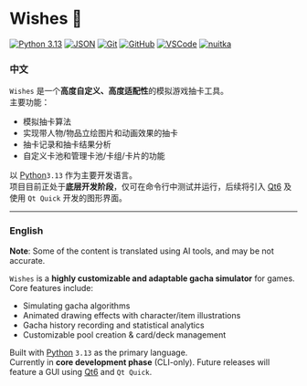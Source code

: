 # Wishes 🌠

[![Python 3.13](https://img.shields.io/badge/Python-3.13-3776AB?logo=python&logoColor=white)](https://www.python.org)
[![JSON](https://img.shields.io/badge/Data-JSON-000000?logo=json&logoColor=white)]()
[![Git](https://img.shields.io/badge/Git-F05032?logo=git&logoColor=white)](https://git-scm.com)
[![GitHub](https://img.shields.io/badge/GitHub-181717?logo=github)](https://github.com)
[![VSCode](https://img.shields.io/badge/IDE-VSCode-007ACC?logo=visual-studio-code)](https://code.visualstudio.com/)
[![nuitka](https://img.shields.io/badge/Compiler-nuitka-008000?logo=nuitka&logoColor=white)](https://nuitka.net)


### 中文

`Wishes` 是一个**高度自定义、高度适配性**的模拟游戏抽卡工具。<br>
主要功能：
- 模拟抽卡算法
- 实现带人物/物品立绘图片和动画效果的抽卡
- 抽卡记录和抽卡结果分析
- 自定义卡池和管理卡池/卡组/卡片的功能

以 [Python](https://www.python.org/)`3.13` 作为主要开发语言。<br>
项目目前正处于**底层开发阶段**，仅可在命令行中测试并运行，后续将引入 [Qt6](https://www.qt.io/) 及使用 `Qt Quick` 开发的图形界面。

---

### English

**Note**: Some of the content is translated using AI tools, and may be not accurate.

`Wishes` is a **highly customizable and adaptable gacha simulator** for games.<br>
Core features include:
- Simulating gacha algorithms
- Animated drawing effects with character/item illustrations
- Gacha history recording and statistical analytics
- Customizable pool creation & card/deck management

Built with [Python](https://www.python.org/) `3.13` as the primary language.<br>
Currently in **core development phase** (CLI-only). Future releases will feature a GUI using [Qt6](https://www.qt.io/) and `Qt Quick`.

